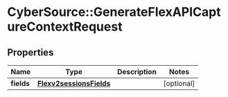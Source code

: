 # CyberSource::GenerateFlexAPICaptureContextRequest

## Properties
Name | Type | Description | Notes
------------ | ------------- | ------------- | -------------
**fields** | [**Flexv2sessionsFields**](Flexv2sessionsFields.md) |  | [optional] 


